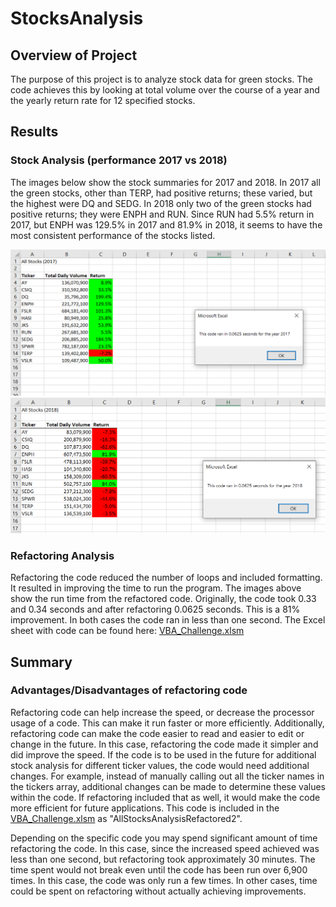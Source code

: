 # StocksAnalysis

## Overview of Project
The purpose of this project is to analyze stock data for green stocks. The code achieves this by looking at total volume over the course of a year and the yearly return rate for 12 specified stocks.

## Results
### Stock Analysis (performance 2017 vs 2018)
The images below show the stock summaries for 2017 and 2018. In 2017 all the green stocks, other than TERP, had positive returns; these varied, but the highest were DQ and SEDG. In 2018 only two of the green stocks had positive returns; they were ENPH and RUN. Since RUN had 5.5% return in 2017, but ENPH was 129.5% in 2017 and 81.9% in 2018, it seems to have the most consistent performance of the stocks listed. 

![VBA_Challenge_2017](Resources/VBA_Challenge_2017.PNG) ![VBA_Challenge_2018](Resources/VBA_Challenge_2018.PNG)

### Refactoring Analysis
Refactoring the code reduced the number of loops and included formatting. It resulted in improving the time to run the program. The images above show the run time from the refactored code. Originally, the code took 0.33 and 0.34 seconds and after refactoring 0.0625 seconds. This is a 81% improvement. In both cases the code ran in less than one second. The Excel sheet with code can be found here: [VBA_Challenge.xlsm](VBA_Challenge.xlsm)


## Summary
### Advantages/Disadvantages of refactoring code
Refactoring code can help increase the speed, or decrease the processor usage of a code. This can make it run faster or more efficiently. Additionally, refactoring code can make the code easier to read and easier to edit or change in the future. In this case, refactoring the code made it simpler and did improve the speed. If the code is to be used in the future for additional stock analysis for different ticker values, the code would need additional changes. For example, instead of manually calling out all the ticker names in the tickers array, additional changes can be made to determine these values within the code. If refactoring included that as well, it would make the code more efficient for future applications. This code is included in the [VBA_Challenge.xlsm](VBA_Challenge.xlsm) as "AllStocksAnalysisRefactored2".


Depending on the specific code you may spend significant amount of time refactoring the code. In this case, since the increased speed achieved was less than one second, but refactoring took approximately 30 minutes. The time spent would not break even until the code has been run over 6,900 times. In this case, the code was only run a few times. In other cases, time could be spent on refactoring without actually achieving improvements.

